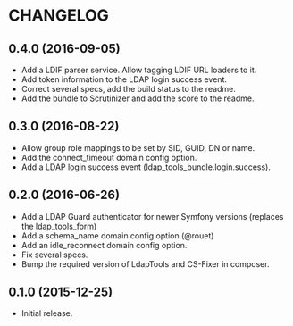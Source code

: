 CHANGELOG
=========

0.4.0 (2016-09-05)
------------------
  * Add a LDIF parser service. Allow tagging LDIF URL loaders to it.
  * Add token information to the LDAP login success event.
  * Correct several specs, add the build status to the readme.
  * Add the bundle to Scrutinizer and add the score to the readme.

0.3.0 (2016-08-22)
------------------
  * Allow group role mappings to be set by SID, GUID, DN or name.
  * Add the connect_timeout domain config option.
  * Add a LDAP login success event (ldap_tools_bundle.login.success).

0.2.0 (2016-06-26)
------------------
  * Add a LDAP Guard authenticator for newer Symfony versions (replaces the ldap_tools_form)
  * Add a schema_name domain config option (@rouet)
  * Add an idle_reconnect domain config option.
  * Fix several specs.
  * Bump the required version of LdapTools and CS-Fixer in composer. 

0.1.0 (2015-12-25)
------------------
  * Initial release.
